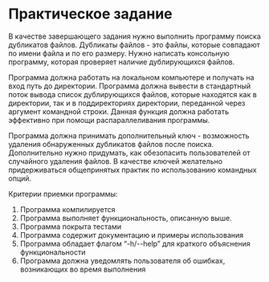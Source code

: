# Практическое задание

В качестве завершающего задания нужно выполнить программу поиска дубликатов файлов. Дубликаты файлов - это файлы, которые совпадают по имени файла и по его размеру. Нужно написать консольную программу, которая проверяет наличие дублирующихся файлов.

Программа должна работать на локальном компьютере и получать на вход путь до директории. Программа должна вывести в стандартный поток вывода список дублирующихся файлов, которые находятся как в директории, так и в поддиректориях директории, переданной через аргумент командной строки. Данная функция должна работать эффективно при помощи распараллеливания программы.

Программа должна принимать дополнительный ключ - возможность удаления обнаруженных дубликатов файлов после поиска. Дополнительно нужно придумать, как обезопасить пользователей от случайного удаления файлов. В качестве ключей желательно придерживаться общепринятых практик по использованию командных опций.

Критерии приемки программы:
1. Программа компилируется
2. Программа выполняет функциональность, описанную выше.
3. Программа покрыта тестами
4. Программа содержит документацию и примеры использования
5. Программа обладает флагом “-h/--help” для краткого объяснения функциональности
6. Программа должна уведомлять пользователя об ошибках, возникающих во время выполнения